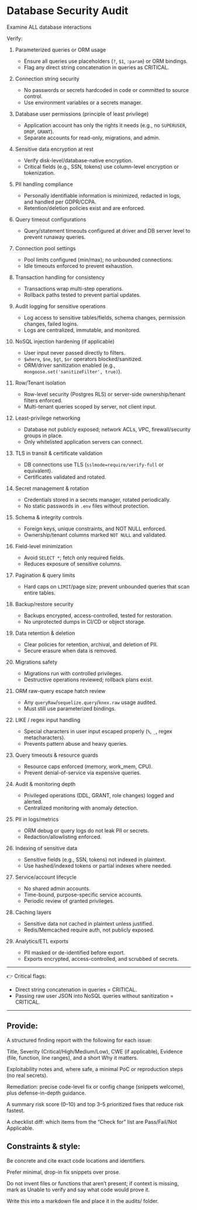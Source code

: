 # Database Security Audit

Examine ALL database interactions

Verify:

1. Parameterized queries or ORM usage

   * Ensure all queries use placeholders (`?`, `$1`, `:param`) or ORM bindings.
   * Flag any direct string concatenation in queries as CRITICAL.

2. Connection string security

   * No passwords or secrets hardcoded in code or committed to source control.
   * Use environment variables or a secrets manager.

3. Database user permissions (principle of least privilege)

   * Application account has only the rights it needs (e.g., no `SUPERUSER`, `DROP`, `GRANT`).
   * Separate accounts for read-only, migrations, and admin.

4. Sensitive data encryption at rest

   * Verify disk-level/database-native encryption.
   * Critical fields (e.g., SSN, tokens) use column-level encryption or tokenization.

5. PII handling compliance

   * Personally identifiable information is minimized, redacted in logs, and handled per GDPR/CCPA.
   * Retention/deletion policies exist and are enforced.

6. Query timeout configurations

   * Query/statement timeouts configured at driver and DB server level to prevent runaway queries.

7. Connection pool settings

   * Pool limits configured (min/max); no unbounded connections.
   * Idle timeouts enforced to prevent exhaustion.

8. Transaction handling for consistency

   * Transactions wrap multi-step operations.
   * Rollback paths tested to prevent partial updates.

9. Audit logging for sensitive operations

   * Log access to sensitive tables/fields, schema changes, permission changes, failed logins.
   * Logs are centralized, immutable, and monitored.

10. NoSQL injection hardening (if applicable)

    * User input never passed directly to filters.
    * `$where`, `$ne`, `$gt`, `$or` operators blocked/sanitized.
    * ORM/driver sanitization enabled (e.g., `mongoose.set('sanitizeFilter', true)`).

11. Row/Tenant isolation

    * Row-level security (Postgres RLS) or server-side ownership/tenant filters enforced.
    * Multi-tenant queries scoped by server, not client input.

12. Least-privilege networking

    * Database not publicly exposed; network ACLs, VPC, firewall/security groups in place.
    * Only whitelisted application servers can connect.

13. TLS in transit & certificate validation

    * DB connections use TLS (`sslmode=require/verify-full` or equivalent).
    * Certificates validated and rotated.

14. Secret management & rotation

    * Credentials stored in a secrets manager, rotated periodically.
    * No static passwords in `.env` files without protection.

15. Schema & integrity controls

    * Foreign keys, unique constraints, and NOT NULL enforced.
    * Ownership/tenant columns marked `NOT NULL` and validated.

16. Field-level minimization

    * Avoid `SELECT *`; fetch only required fields.
    * Reduces exposure of sensitive columns.

17. Pagination & query limits

    * Hard caps on `LIMIT`/page size; prevent unbounded queries that scan entire tables.

18. Backup/restore security

    * Backups encrypted, access-controlled, tested for restoration.
    * No unprotected dumps in CI/CD or object storage.

19. Data retention & deletion

    * Clear policies for retention, archival, and deletion of PII.
    * Secure erasure when data is removed.

20. Migrations safety

    * Migrations run with controlled privileges.
    * Destructive operations reviewed; rollback plans exist.

21. ORM raw-query escape hatch review

    * Any `queryRaw`/`sequelize.query`/`knex.raw` usage audited.
    * Must still use parameterized bindings.

22. LIKE / regex input handling

    * Special characters in user input escaped properly (`%`, `_`, regex metacharacters).
    * Prevents pattern abuse and heavy queries.

23. Query timeouts & resource guards

    * Resource caps enforced (memory, work\_mem, CPU).
    * Prevent denial-of-service via expensive queries.

24. Audit & monitoring depth

    * Privileged operations (DDL, GRANT, role changes) logged and alerted.
    * Centralized monitoring with anomaly detection.

25. PII in logs/metrics

    * ORM debug or query logs do not leak PII or secrets.
    * Redaction/allowlisting enforced.

26. Indexing of sensitive data

    * Sensitive fields (e.g., SSN, tokens) not indexed in plaintext.
    * Use hashed/indexed tokens or partial indexes where needed.

27. Service/account lifecycle

    * No shared admin accounts.
    * Time-bound, purpose-specific service accounts.
    * Periodic review of granted privileges.

28. Caching layers

    * Sensitive data not cached in plaintext unless justified.
    * Redis/Memcached require auth, not publicly exposed.

29. Analytics/ETL exports

    * PII masked or de-identified before export.
    * Exports encrypted, access-controlled, and scrubbed of secrets.

---

👉 Critical flags:

* Direct string concatenation in queries = CRITICAL.
* Passing raw user JSON into NoSQL queries without sanitization = CRITICAL.

---

## Provide:

A structured finding report with the following for each issue:

Title, Severity (Critical/High/Medium/Low), CWE (if applicable), Evidence (file, function, line ranges), and a short Why it matters.

Exploitability notes and, where safe, a minimal PoC or reproduction steps (no real secrets).

Remediation: precise code-level fix or config change (snippets welcome), plus defense-in-depth guidance.

A summary risk score (0–10) and top 3–5 prioritized fixes that reduce risk fastest.

A checklist diff: which items from the “Check for” list are Pass/Fail/Not Applicable.

## Constraints & style:

Be concrete and cite exact code locations and identifiers.

Prefer minimal, drop-in fix snippets over prose.

Do not invent files or functions that aren’t present; if context is missing, mark as Unable to verify and say what code would prove it.

Write this into a markdown file and place it in the audits/ folder.
